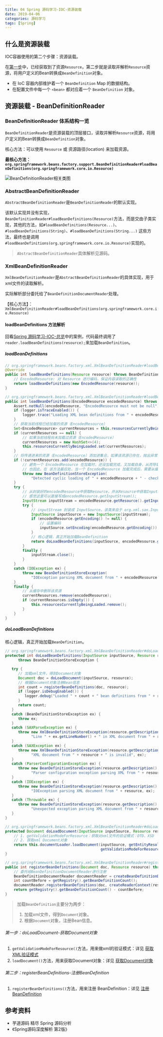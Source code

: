 ```yaml
---
title: 04 Spring 源码学习-IOC-资源装载
date: 2019-04-06
categories: 源码学习
tags: [Spring]
---
```


## 什么是资源装载

IOC容器使用的第二个步骤：资源装载。

在[第一步](03-Spring源码学习-IOC-资源定位.md)中，已经获取到了资源`Resource`，第二步就是读取并解析`Resource`资源，将用户定义的Bean转换成`BeanDefinition`对象。

- 在 IoC 容器内部维护着一个 `BeanDefinition` Map 的数据结构。
- 在配置文件中每一个 `<bean>` 都对应着一个 `BeanDefinition` 对象。

## 资源装载 - BeanDefinitionReader

### BeanDefinitionReader 体系结构一览

`BeanDefinitionReader`是资源装载的顶层接口，读取并解析`Resource`资源，将用户定义的Bean转换成`BeanDefinition`对象。

核心方法：可以使用 `Resource` 或 资源路径(location) 来加载资源。

**最核心方法：`org.springframework.beans.factory.support.BeanDefinitionReader#loadBeanDefinitions(org.springframework.core.io.Resource)`**

![BeanDefinitionReader相关类图](images/配置文件读取相关类图.png)



### AbstractBeanDefinitionReader

`AbstractBeanDefinitionReader`是`BeanDefinitionReader`的默认实现。

该默认实现并没有实现，`BeanDefinitionReader#loadBeanDefinitions(Resource)`方法，而是交由子类实现，其他的方法，如`#loadBeanDefinitions(Resource...)`、`#loadBeanDefinitions(String)`、`#loadBeanDefinitions(String...)` 这些方法，最终也是调用`#loadBeanDefinitions(org.springframework.core.io.Resource)`实现的。

> `AbstractBeanDefinitionReader`具体解析见源码。

### XmlBeanDefinitionReader

`XmlBeanDefinitionReader`是`AbstractBeanDefinitionReader`的具体实现，用于xml文件的读取解析。

实际解析部分委托给了`BeanDefinitionDocumentReader`处理。

【核心方法】：`XmlBeanDefinitionReader#loadBeanDefinitions(org.springframework.core.io.Resource)`

#### loadBeanDefinitions 方法解析

回看[Spring 源码学习-IOC-总览](02-Spring源码学习-IOC-总览.md)中的案例，代码最终调用了`reader.loadBeanDefinitions(resource);`来加载`BeanDefinition`。

##### loadBeanDefinitions

```java
// org.springframework.beans.factory.xml.XmlBeanDefinitionReader#loadBeanDefinitions(org.springframework.core.io.Resource)
@Override
public int loadBeanDefinitions(Resource resource) throws BeanDefinitionStoreException {
    // EncodedResource: 对 Resource 进行编码，保证内容读取的正确性
    return loadBeanDefinitions(new EncodedResource(resource));
}

// org.springframework.beans.factory.xml.XmlBeanDefinitionReader#loadBeanDefinitions(org.springframework.core.io.support.EncodedResource)
public int loadBeanDefinitions(EncodedResource encodedResource) throws BeanDefinitionStoreException {
    Assert.notNull(encodedResource, "EncodedResource must not be null");
    if (logger.isTraceEnabled()) {
        logger.trace("Loading XML bean definitions from " + encodedResource);
    }
    // 获取当前线程已经加载的资源（EncodedResource）
    Set<EncodedResource> currentResources = this.resourcesCurrentlyBeingLoaded.get();
    if (currentResources == null) {
        // 如果当前线程尚未加载过资源（EncodedResource）
        currentResources = new HashSet<>(4);
        this.resourcesCurrentlyBeingLoaded.set(currentResources);
    }
    // 将传递进来的资源（EncodedResource）添加进集合，如果该资源已存在，抛出异常
    if (!currentResources.add(encodedResource)) {
        // 避免一个 EncodedResource 在加载时，还没加载完成，又加载自身，从而导致死循环。
        // 也因此，在 该方法最后处，当一个 EncodedResource 加载完成后，需要从缓存中剔除。
        throw new BeanDefinitionStoreException(
            "Detected cyclic loading of " + encodedResource + " - check your import definitions!");
    }
    try {
        // 从封装好的encodedResource中获取Resource，并从Resource中获取InputStream
        // 感觉这里可以直接写成encodedResource.getInputStream();
        InputStream inputStream = encodedResource.getResource().getInputStream();
        try {
            // inputStream 封装成 InputSource，该类来自于 org.xml.sax.InputSource
            InputSource inputSource = new InputSource(inputStream);
            if (encodedResource.getEncoding() != null) {
                // 设置编码
                inputSource.setEncoding(encodedResource.getEncoding());
            }
            // 核心逻辑，真正开始加载BeanDefinition
            return doLoadBeanDefinitions(inputSource, encodedResource.getResource());
        }
        finally {
            inputStream.close();
        }
    }
    catch (IOException ex) {
        throw new BeanDefinitionStoreException(
            "IOException parsing XML document from " + encodedResource.getResource(), ex);
    }
    finally {
        // 从缓存中删除该资源
        currentResources.remove(encodedResource);
        if (currentResources.isEmpty()) {
            this.resourcesCurrentlyBeingLoaded.remove();
        }
    }
}
```

##### doLoadBeanDefinitions

核心逻辑，真正开始加载`BeanDefinition`。

```java
// org.springframework.beans.factory.xml.XmlBeanDefinitionReader#doLoadBeanDefinitions
protected int doLoadBeanDefinitions(InputSource inputSource, Resource resource)
      throws BeanDefinitionStoreException {

   try {
      // 加载xml文件，得到Document对象
      Document doc = doLoadDocument(inputSource, resource);
      // 根据Document对象注册Bean信息
      int count = registerBeanDefinitions(doc, resource);
      if (logger.isDebugEnabled()) {
         logger.debug("Loaded " + count + " bean definitions from " + resource);
      }
      return count;
   }
   catch (BeanDefinitionStoreException ex) {
      throw ex;
   }
   catch (SAXParseException ex) {
      throw new XmlBeanDefinitionStoreException(resource.getDescription(),
            "Line " + ex.getLineNumber() + " in XML document from " + resource + " is invalid", ex);
   }
   catch (SAXException ex) {
      throw new XmlBeanDefinitionStoreException(resource.getDescription(),
            "XML document from " + resource + " is invalid", ex);
   }
   catch (ParserConfigurationException ex) {
      throw new BeanDefinitionStoreException(resource.getDescription(),
            "Parser configuration exception parsing XML from " + resource, ex);
   }
   catch (IOException ex) {
      throw new BeanDefinitionStoreException(resource.getDescription(),
            "IOException parsing XML document from " + resource, ex);
   }
   catch (Throwable ex) {
      throw new BeanDefinitionStoreException(resource.getDescription(),
            "Unexpected exception parsing XML document from " + resource, ex);
   }
}

// org.springframework.beans.factory.xml.XmlBeanDefinitionReader#doLoadDocument
protected Document doLoadDocument(InputSource inputSource, Resource resource) throws Exception {
    // 1. getValidationModeForResource：获取对xml文件的验证模式：DTD、XSD
	// 2. 获取xml Document对象
    return this.documentLoader.loadDocument(inputSource, getEntityResolver(), this.errorHandler,
                                            getValidationModeForResource(resource), isNamespaceAware());
}

// org.springframework.beans.factory.xml.XmlBeanDefinitionReader#registerBeanDefinitions
public int registerBeanDefinitions(Document doc, Resource resource) throws BeanDefinitionStoreException {
    // 委托给BeanDefinitionDocumentReader进行注册
    BeanDefinitionDocumentReader documentReader = createBeanDefinitionDocumentReader();
    int countBefore = getRegistry().getBeanDefinitionCount();
    documentReader.registerBeanDefinitions(doc, createReaderContext(resource));
    return getRegistry().getBeanDefinitionCount() - countBefore;
}
```

> 加载`BeanDefinition`主要分为两步：
>
> 1. 加载xml文件，得到`Document`对象。
> 2. 根据`Document`对象，注册Bean信息。

###### 第一步：doLoadDocument-获取Document对象

1. `getValidationModeForResource()`方法，用来做xml的验证模式：详见 [获取XML验证模式](04.1-Spring源码学习-IOC-资源装载-获取XML验证模式.md)
2. `loadDocument()`方法，用来获取Document对象：详见 [获取Document对象](04.2-Spring源码学习-IOC-资源装载-获取Document对象.md)

###### 第二步：registerBeanDefinitions-注册BeanDefinition

1. `registerBeanDefinitions()`方法，用来注册 BeanDefinition：详见 [注册BeanDefinition](04.3-Spring源码学习-IOC-资源装载-注册BeanDefinition.md)



## 参考资料

- 芋道源码 精尽 Spring 源码分析
- 《Spring源码深度解析 第2版》